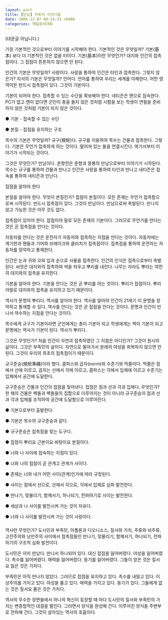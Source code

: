 ```yaml
---
layout: post
title: [단상] 자투리 이야기들
date: 2006-12-07 00:14:53 +0900
categories: 깨달음의대화
---
```

(대문글 아닙니다.)
  

  
가장 기본적인 것으로부터 이야기를 시작해야 한다. 기본적인 것은 무엇일까? 기본(基本) 보다 더 기본적인 것은 없을 터이다. 기본(基本)이란 무엇인가? 대지와 인간의 접촉점이다. 그 접점이 튼튼하지 않으면 안 된다. 
  

  
인간의 기본은 무엇일까? 사랑이다. 사랑을 통하여 인간은 타인과 접촉한다. 그렇지 않은가? 지식의 기본은 무엇일까? 언어다. 언어를 통하여 우리는 세계를 이해한다. 어떤 영역이든 반드시 접촉점이 있다. 그것이 기본이다. 
  

  
기본이 되어야 한다. 접촉할 수 있는 수단을 확보해야 한다. 네티즌은 랜으로 접속한다. PC가 없고 랜이 없다면 군인이 총을 들지 않은 것처럼 시험을 보는 학생이 연필을 준비하지 않은 것처럼 기본이 되지 않은 것이다. 
  

  
● 기본 - 접속할 수 있는 수단
  
● 본질 - 접점을 유지하는 구조
  

  
목수의 기본은 무엇일까? 규구(規矩)다. 규구를 이용하여 목수는 건물과 접촉한다. 그렇다. 기본은 무언가 접촉하게 하는 것이다. 떨어져 있는 둘을 연결시킨다. 여기서부터 이야기가 시작되는 것이다. 
  

  
그것은 무엇인가? 만남이다. 춘향전은 춘향과 몽룡의 만남으로부터 이야기가 시작된다. 목수는 규구를 통하여 건물과 만나고 인간은 사랑을 통하여 타인과 만나고 네티즌은 접속을 통하여 네티즌과 만난다.
  

  

  
접점을 알아야 한다
  

  
본질을 알아야 한다. 무엇이 본질인가? 접점이 본질이다. 모든 존재는 무언가 접촉함으로써 시작된다. 반드시 접촉점이 있다. 그것이 만남이다. 만남으로써 촉발된다. 만나지 않고 가능한 것은 아무 것도 없다. 
  

  
접촉점이 있어야 한다. 접점이야 말로 모든 존재의 기본이다. 그러므로 무언가를 안다는 것은 곧 접촉점을 안다는 것이다. 
  

  
자동차를 안다는 것은 운전자가 자동차와 접촉하는 지점을 안다는 것이다. 자동차에는 계기판과 핸들과 기어와 브레이크와 클러치가 접촉점이다. 접촉점을 통하여 운전자는 자동차를 장악하고 통제한다. 
  

  
인간은 눈과 귀와 코와 입과 손으로 사물을 접촉한다. 인간의 인식은 접촉으로부터 촉발된다. 씨앗은 대지와의 접촉하여 싹을 틔우고 뿌리를 내린다. 나무는 자라도 뿌리는 여전히 대지와의 접촉을 유지한다. 
  

  
기본을 알아야 한다. 기본을 안다는 것은 곧 뿌리를 아는 것이다. 뿌리가 접점이다. 뿌리야말로 대지와의 접촉을 유지하고 있기 때문이다. 
  

  
역사가 문명의 뿌리다. 역사를 알아야 한다. 역사를 알아야 인간이 21세기 이 문명을 장악하고 통제할 수 있다. 역사를 안다는 것은 곧 접점을 안다는 것이다. 문명과 인간이 만나서 악수하는 지점을 안다는 것이다. 
  

  
목수에게 규구가 기본이라면 군인에게는 총이 기본이 되고 학생에게는 책이 기본이 되고 문명에는 역사가 기본이 된다. 역사가 뿌리다. 
  

  
그것은 무엇인가? 처음 인간이 자연과 접촉하였던 그 지점은 어디인가? 그것이 원시의 삶이다. 그것은 부족민의 삶이다. 자연으로 돌아가서 본래의 야성을 회복하지 않으면 안 된다. 그것이 우리의 최초의 접촉점이기 때문이다. 
  

  
규구준승(規矩準繩)이라 했다. 콤파스와 곱자(norm)와 수준기와 먹줄이다. 먹줄은 점에서 선에 이르고, 곱자는 선에서 각에 이르고, 콤파스는 각에서 입체에 이르고 수준기는 입체에서 공간에 도달한다. 
  

  
규구준승은 건물과 인간의 접점을 찾아낸다. 접점은 점과 선과 각과 입체다. 무엇인가? 한 채의 건물은 벽돌과 벽돌들의 집합으로 이루어지는 것이 아니라 규구준승이 점과 선과 각과 입체를 조직하여 공간에 도달함으로 이루어진다. 
  

  

  
● 기본으로부터 출발한다.
  
● 기본은 목수의 규구준승과 같다. 
  
● 규구준승은 접촉점을 찾는 도구다. 
  
● 접점이 뿌리요 근본이요 바탕이요 본질이다.
  
● 너와 나 사이에 접속하는 지점이 있다. 
  
● 너와 나의 접점이 곧 관계고 관계가 사이다. 
  
● 존재는 너와 내가 어떤 사이(관계)인가에 따라 규정된다. 
  
● 사이는 점에서 선으로, 선에서 각으로, 각에서 입체로 심화 발전한다. 
  
● 만나기, 맞물리기, 함께서기, 하나되기, 전파하기로 사이는 발전한다. 
  
● 세상과 나 사이를 발전시켜 가는 것이 자유다.
  
● 너와 나 사이를 발전시켜 가는 것이 사랑이다. 
  

  
###
  

  
역사란 무엇인가? 도시민과 부족민, 아폴론과 디오니소스, 질서와 가치, 주류와 비주류, 고전주의와 낭만주의 사이에서 접촉점들인 만나기, 맞물리기, 함께서기, 하나되기, 전파하기의 구조적 심화 발전이다. 
  

  
도시민은 이미 만났다. 만나서 하나되어 있다. 대신 접점을 잃어버렸다. 야성을 잃어버렸다. 촉수를 잃어버렸다. 매력을 잃어버렸다. 동기를 잃어버렸다. 그들이 얻은 것은 질서요 잃은 것은 가치다. 
  

  
부족민은 아직 만나지 않았다. 그러므로 접점을 유지하고 있다. 촉수를 내밀고 있다. 이상주의를 가지고 있다. 야성을 품고 있다. 매력을 가지고 있다. 동기가 있다. 그들에게 없는 것은 질서요 품은 것은 가치다. 
  

  
역사의 무수한 장면들에서 하나의 혁신이 등장할 때 마다 도시민의 질서와 부족민의 가치는 변증법적인 대결을 벌인다. 그러면서 양식을 완성해 간다. 이루어진 양식을 주변부로 전파해 간다. 그것이 살아있는 역사의 호흡이다.